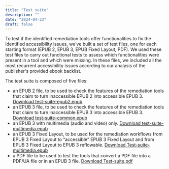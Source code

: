 ```yaml
---
title: "Test suite"
description: ""
date: "2024-04-23"
draft: false 
---
```



<p>To test if the identified remediation tools offer functionalities to fix the identified accessibility issues,
  we’ve built a set of test files, one for each starting format (EPUB 2, EPUB 3, EPUB Fixed Layout, PDF). We
  used these test files to carry out functional tests to assess which functionalities were present in a tool and
  which were missing. In these files, we included all the most recurrent accessibility issues according to our
  analysis of the publisher's provided ebook backlist.</p>
<p>The test suite is composed of   five files:</p>

* an EPUB 2 file, to be used to check the features of the remediation tools that claim to turn inaccessible
      EPUB 2 into accessible EPUB 3. [Download test-suite-epub2.epub](https://github.com/ABELaboratory/publications/raw/main/remediation-test-files/Test-suite-epub2.epub).
* an EPUB 3 file, to be used to check the features of the remediation tools that claim to turn inaccessible
      EPUB 3 into accessible EPUB 3. [Download test-suite-common.epub](https://github.com/ABELaboratory/publications/raw/main/remediation-test-files/Test-suite-common.epub)
* an EPUB 3 with multimedia (audio and video) only. [Download test-suite-multimedia.epub](https://github.com/ABELaboratory/publications/raw/main/remediation-test-files/Test-suite-multimedia.epub)
* an EPUB 3 Fixed Layout, to be used for the remediation workflows from EPUB 3 Fixed Layout to “accessible”
      EPUB 3 Fixed Layout and from EPUB 3 Fixed Layout to EPUB 3 reflowable. [Download Test-suite-multimedia.epub](https://github.com/ABELaboratory/publications/raw/main/remediation-test-files/Test-suite-multimedia.epub)
* a PDF file to be used to test the tools that convert a PDF file into a PDF/UA file or in an EPUB 3 file. [Download Test-suite.pdf](https://rawcdn.githack.com/ABELaboratory/publications/be37c899e3d27dead36725d0d471de45e76de15e/remediation-test-files/Test-suite.pdf)
    </p>
  </li>
</ol>